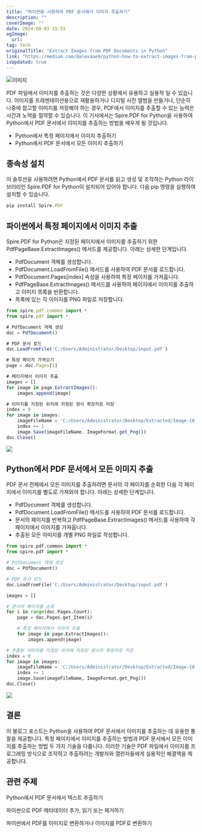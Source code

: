 ```yaml
---
title: "파이썬을 사용하여 PDF 문서에서 이미지 추출하기"
description: ""
coverImage: ""
date: 2024-08-03 15:53
ogImage: 
  url: 
tag: Tech
originalTitle: "Extract Images from PDF Documents in Python"
link: "https://medium.com/@alexaae9/python-how-to-extract-images-from-pdf-documents-9492a767a613"
isUpdated: true
---
```






![이미지](/assets/img/Extract-Images-from-PDF-Documents-in-Python_0.png)

PDF 파일에서 이미지를 추출하는 것은 다양한 상황에서 유용하고 실용적 일 수 있습니다. 이미지를 프레젠테이션용으로 재활용하거나 디지털 사진 앨범을 만들거나, 단순히 나중에 참고할 이미지를 저장해야 하는 경우, PDF에서 이미지를 추출할 수 있는 능력은 시간과 노력을 절약할 수 있습니다. 이 기사에서는 Spire.PDF for Python을 사용하여 Python에서 PDF 문서에서 이미지를 추출하는 방법을 배우게 될 것입니다.

- Python에서 특정 페이지에서 이미지 추출하기
- Python에서 PDF 문서에서 모든 이미지 추출하기

## 종속성 설치

<div class="content-ad"></div>

이 솔루션을 사용하려면 Python에서 PDF 문서를 읽고 생성 및 조작하는 Python 라이브러리인 Spire.PDF for Python이 설치되어 있어야 합니다. 다음 pip 명령을 실행하여 설치할 수 있습니다.

```js
pip install Spire.PDF
```

## 파이썬에서 특정 페이지에서 이미지 추출

Spire.PDF for Python은 지정된 페이지에서 이미지를 추출하기 위한 PdfPageBase.ExtractImages() 메서드를 제공합니다. 아래는 상세한 단계입니다.

<div class="content-ad"></div>

- PdfDocument 객체를 생성합니다.
- PdfDocument.LoadFromFile() 메서드를 사용하여 PDF 문서를 로드합니다.
- PdfDocument.Pages[index] 속성을 사용하여 특정 페이지를 가져옵니다.
- PdfPageBase.ExtractImages() 메서드를 사용하여 페이지에서 이미지를 추출하고 이미지 목록을 반환합니다.
- 목록에 있는 각 이미지를 PNG 파일로 저장합니다.

```js
from spire.pdf.common import *
from spire.pdf import *

# PdfDocument 객체 생성
doc = PdfDocument()

# PDF 문서 로드
doc.LoadFromFile('C:/Users/Administrator/Desktop/input.pdf')

# 특정 페이지 가져오기
page = doc.Pages[1]

# 페이지에서 이미지 추출
images = []
for image in page.ExtractImages():
    images.append(image)

# 이미지를 지정된 위치에 지정된 형식 확장자로 저장
index = 0
for image in images:
    imageFileName = 'C:/Users/Administrator/Desktop/Extracted/Image-{0:d}.png'.format(index)
    index += 1
    image.Save(imageFileName, ImageFormat.get_Png())
doc.Close()
```

<img src="/assets/img/Extract-Images-from-PDF-Documents-in-Python_1.png" />

## Python에서 PDF 문서에서 모든 이미지 추출

<div class="content-ad"></div>

PDF 문서 전체에서 모든 이미지를 추출하려면 문서의 각 페이지를 순회한 다음 각 페이지에서 이미지를 별도로 가져와야 합니다. 아래는 상세한 단계입니다.

- PdfDocument 객체를 생성합니다.
- PdfDocument.LoadFromFile() 메서드를 사용하여 PDF 문서를 로드합니다.
- 문서의 페이지를 반복하고 PdfPageBase.ExtractImages() 메서드를 사용하여 각 페이지에서 이미지를 가져옵니다.
- 추출된 모든 이미지를 개별 PNG 파일로 작성합니다.

```python
from spire.pdf.common import *
from spire.pdf import *

# PdfDocument 객체 생성
doc = PdfDocument()

# PDF 문서 로드
doc.LoadFromFile('C:/Users/Administrator/Desktop/input.pdf')

images = []

# 문서의 페이지를 순회
for i in range(doc.Pages.Count):
    page = doc.Pages.get_Item(i)

    # 특정 페이지에서 이미지 추출
    for image in page.ExtractImages():
        images.append(image)

# 추출된 이미지를 지정된 위치에 지정된 형식의 확장자로 저장
index = 0
for image in images:
    imageFileName = 'C:/Users/Administrator/Desktop/Extracted/Image-{0:d}.png'.format(index)
    index += 1
    image.Save(imageFileName, ImageFormat.get_Png())
doc.Close()
```

<img src="/assets/img/Extract-Images-from-PDF-Documents-in-Python_2.png" />

<div class="content-ad"></div>

## 결론

이 블로그 포스트는 Python을 사용하여 PDF 문서에서 이미지를 추출하는 데 유용한 통찰을 제공합니다. 특정 페이지에서 이미지를 추출하는 방법과 PDF 문서에서 모든 이미지를 추출하는 방법 두 가지 기술을 다룹니다. 이러한 기술은 PDF 파일에서 이미지를 프로그래밍 방식으로 조작하고 추출하려는 개발자와 열련자들에게 실용적인 해결책을 제공합니다.

## 관련 주제

Python에서 PDF 문서에서 텍스트 추출하기

<div class="content-ad"></div>

파이썬으로 PDF 메타데이터 추가, 읽기 또는 제거하기

파이썬에서 PDF를 이미지로 변환하거나 이미지를 PDF로 변환하기
